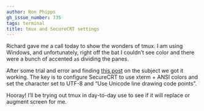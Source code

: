 ```yaml
---
author: Ron Phipps
gh_issue_number: 735
tags: terminal
title: tmux and SecureCRT settings
---
```


Richard gave me a call today to show the wonders of tmux. I am using Windows, and unfortunately, right off the bat I couldn’t see color and there were a bunch of accented `a`s dividing the panes.

After some trial and error and finding [this post](https://stackoverflow.com/questions/8483798/tmux-borders-displayed-as-x-q-instead-of-lines) on the subject we got it working. The key is to configure SecureCRT to use xterm + ANSI colors and set the character set to UTF-8 and “Use Unicode line drawing code points”.

Hooray! I’ll be trying out tmux in day-to-day use to see if it will replace or augment screen for me.
